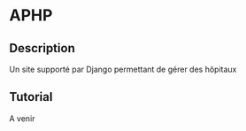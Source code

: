 # APHP

## Description
Un site supporté par Django permettant de gérer des hôpitaux

## Tutorial
A venir
